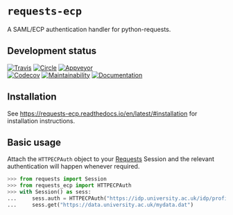 # `requests-ecp`

A SAML/ECP authentication handler for python-requests.

## Development status

[![Travis](https://img.shields.io/travis/com/duncanmmacleod/requests-ecp/master?label=Unix%20%28conda%29&logo=travis)](https://travis-ci.com/duncanmmacleod/requests-ecp)
[![Circle](https://img.shields.io/circleci/project/github/duncanmmacleod/requests-ecp/master.svg?label=Linux%20%28other%29&logo=circleci)](https://circleci.com/gh/duncanmmacleod/requests-ecp)
[![Appveyor](https://img.shields.io/appveyor/ci/duncanmmacleod/requests-ecp/master.svg?label=Windows%20%28conda%29&logo=appveyor)](https://ci.appveyor.com/project/duncanmmacleod/requests-ecp/branch/master)  
[![Codecov](https://img.shields.io/codecov/c/gh/duncanmmacleod/requests-ecp?logo=codecov)](https://codecov.io/gh/duncanmmacleod/requests-ecp)
[![Maintainability](https://api.codeclimate.com/v1/badges/9b10bd39e588fd5a34ab/maintainability)](https://codeclimate.com/github/duncanmmacleod/requests-ecp/maintainability)
[![Documentation](https://readthedocs.org/projects/requests-ecp/badge/?version=latest)](https://requests-ecp.readthedocs.io/en/latest/?badge=latest)

## Installation

See https://requests-ecp.readthedocs.io/en/latest/#installation for installation instructions.

## Basic usage

Attach the `HTTPECPAuth` object to your [Requests](https://requests.readthedocs.io/en/master/)
Session and the relevant authentication will happen whenever required.

```python
>>> from requests import Session
>>> from requests_ecp import HTTPECPAuth
>>> with Session() as sess:
...     sess.auth = HTTPECPAuth("https://idp.university.ac.uk/idp/profile/SAML2/SOAP/ECP")
...     sess.get("https://data.university.ac.uk/mydata.dat")
```
